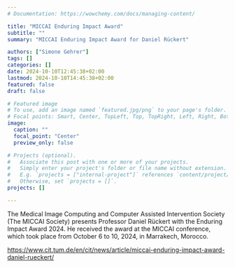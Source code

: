 ```yaml
---
# Documentation: https://wowchemy.com/docs/managing-content/

title: "MICCAI Enduring Impact Award"
subtitle: ""
summary: "MICCAI Enduring Impact Award for Daniel Rückert"

authors: ["Simone Gehrer"]
tags: []
categories: []
date: 2024-10-10T12:45:38+02:00
lastmod: 2024-10-10T14:45:38+02:00
featured: false
draft: false

# Featured image
# To use, add an image named `featured.jpg/png` to your page's folder.
# Focal points: Smart, Center, TopLeft, Top, TopRight, Left, Right, BottomLeft, Bottom, BottomRight.
image:
  caption: ""
  focal_point: "Center"
  preview_only: false

# Projects (optional).
#   Associate this post with one or more of your projects.
#   Simply enter your project's folder or file name without extension.
#   E.g. `projects = ["internal-project"]` references `content/project/deep-learning/index.md`.
#   Otherwise, set `projects = []`.
projects: []

---
```


The Medical Image Computing and Computer Assisted Intervention Society (The MICCAI Society) presents Professor Daniel Rückert with the Enduring Impact Award 2024. He received the award at the MICCAI conference, which took place from October 6 to 10, 2024, in Marrakech, Morocco. 

https://www.cit.tum.de/en/cit/news/article/miccai-enduring-impact-award-daniel-rueckert/
